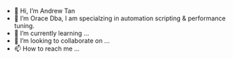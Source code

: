 - 👋 Hi, I’m Andrew Tan
- 👀 I’m Orace Dba, I am specialzing in automation scripting & performance tuning.
- 🌱 I’m currently learning ...
- 💞️ I’m looking to collaborate on ...
- 📫 How to reach me ...

<!---
andrewhtan/andrewhtan is a ✨ special ✨ repository because its `README.md` (this file) appears on your GitHub profile.
You can click the Preview link to take a look at your changes.
--->
